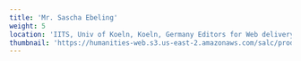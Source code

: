 ```yaml
---
title: 'Mr. Sascha Ebeling'
weight: 5
location: 'IITS, Univ of Koeln, Koeln, Germany Editors for Web delivery of Etexts Dr. Venkataramanan (Venkat), Tokyo, Japan Mr. Elango Sampandam, Chicago, USA (author of Suvadi Texteditor) Legal assistance/consultation - Honorary Counsels Mr. Gandhi Kannadhasan, Chennai, Tamilnadu Mr. Nadesan Satyendra, London, UK'
thumbnail: 'https://humanities-web.s3.us-east-2.amazonaws.com/salc/prod/2019-12/Sascha%20Book%201.jpg'
---
```

